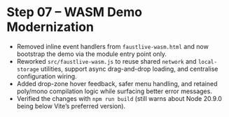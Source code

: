 # Step 07 – WASM Demo Modernization

- Removed inline event handlers from `faustlive-wasm.html` and now bootstrap the demo via the module entry point only.
- Reworked `src/faustlive-wasm.js` to reuse shared `network` and `local-storage` utilities, support async drag-and-drop loading, and centralise configuration wiring.
- Added drop-zone hover feedback, safer menu handling, and retained poly/mono compilation logic while surfacing better error messages.
- Verified the changes with `npm run build` (still warns about Node 20.9.0 being below Vite’s preferred version).

